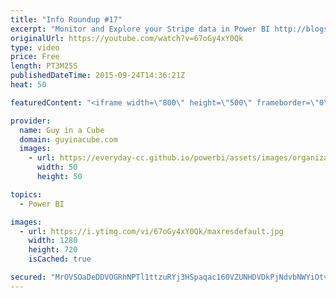 ```yaml
---
title: "Info Roundup #17"
excerpt: "Monitor and Explore your Stripe data in Power BI http://blogs.msdn.com/b/powerbi/archive/2015/09/23/monitor-and-explore-your-stripe-data-in-power-bi.aspx  Power BI Weekly Service Update http://blogs.msdn.com/b/powerbi/archive/2015/09/22/power-bi-weekly-service-update-0922.aspx  44 New Features in the"
originalUrl: https://youtube.com/watch?v=67oGy4xY0Qk
type: video
price: Free
length: PT3M25S
publishedDateTime: 2015-09-24T14:36:21Z
heat: 50

featuredContent: "<iframe width=\"800\" height=\"500\" frameborder=\"0\" src=\"https://www.youtube.com/embed/67oGy4xY0Qk\" allow=\"accelerometer; autoplay; encrypted-media; gyroscope; picture-in-picture\" allowfullscreen></iframe>"

provider:
  name: Guy in a Cube
  domain: guyinacube.com
  images:
    - url: https://everyday-cc.github.io/powerbi/assets/images/organizations/guyinacube.com-50x50.jpg
      width: 50
      height: 50

topics:
  - Power BI

images:
  - url: https://i.ytimg.com/vi/67oGy4xY0Qk/maxresdefault.jpg
    width: 1280
    height: 720
    isCached: true

secured: "MrOVSOaDeDDVOGRhNPTl1ttzuRYj3HSpaqac160VZUNHDVDkPjNdvbNWYiOtvVTJyGGfBKWuMq538xq4n6xfJUEiJ2maN1lDyeobAYjflicaIyZeaaRsY5BVuuURCpVqOUfLOsoC9p0QwztTpv2CB9g154qduOmM1tbbxj2hd6hnH8p9Y1oubrPL4IpQfWJI1Ta5wjItM1upCxGKC7rGki5pDMC5D1LNGapvMTzu6iXrWPumZqxL7Ug55byrn7xu97k2tHpgO5RyFuL/xK2ZWVUhaWdmUUrDR8fgfPKb67QqwarM9+Vs/8jFeBGSr79x8C5Xk6wbKu+OpFRH0bcULqrXfOzENspdqsYcaLBHeLdjWMtkcOcCT1DIcOpWU8iZfyRJd93FNw9fGF1hqLWG8njbs/5HhfBH73BnrYXLJUE=;icE9vV4wKaKgWylgy2yTPA=="
---
```


